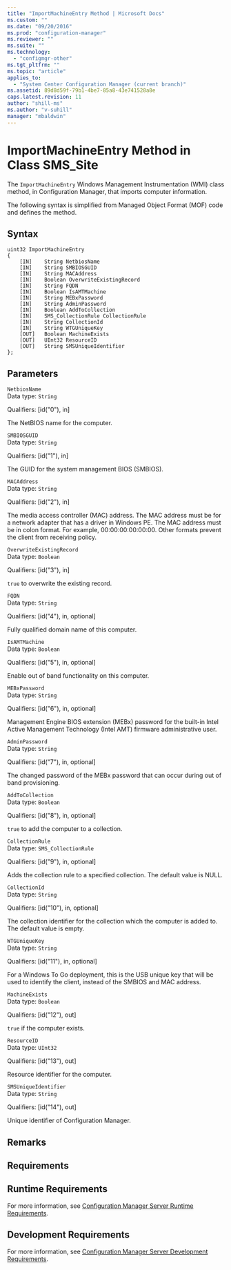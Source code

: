 ```yaml
---
title: "ImportMachineEntry Method | Microsoft Docs"
ms.custom: ""
ms.date: "09/20/2016"
ms.prod: "configuration-manager"
ms.reviewer: ""
ms.suite: ""
ms.technology:
  - "configmgr-other"
ms.tgt_pltfrm: ""
ms.topic: "article"
applies_to:
  - "System Center Configuration Manager (current branch)"
ms.assetid: 89d8d59f-79b1-4be7-85a8-43e741528a8e
caps.latest.revision: 11
author: "shill-ms"
ms.author: "v-suhill"
manager: "mbaldwin"
---
```

# ImportMachineEntry Method in Class SMS_Site
The `ImportMachineEntry` Windows Management Instrumentation (WMI) class method, in Configuration Manager, that imports computer information.  

 The following syntax is simplified from Managed Object Format (MOF) code and defines the method.  

## Syntax  

```  
uint32 ImportMachineEntry   
{  
    [IN]    String NetbiosName  
    [IN]    String SMBIOSGUID  
    [IN]    String MACAddress  
    [IN]    Boolean OverwriteExistingRecord  
    [IN]    String FQDN  
    [IN]    Boolean IsAMTMachine  
    [IN]    String MEBxPassword  
    [IN]    String AdminPassword  
    [IN]    Boolean AddToCollection  
    [IN]    SMS_CollectionRule CollectionRule  
    [IN]    String CollectionId  
    [IN]    String WTGUniqueKey  
    [OUT]   Boolean MachineExists  
    [OUT]   UInt32 ResourceID  
    [OUT]   String SMSUniqueIdentifier  
};  
```  

## Parameters  
 `NetbiosName`  
 Data type: `String`  

 Qualifiers: [id("0"), in]  

 The NetBIOS name for the computer.  

 `SMBIOSGUID`  
 Data type: `String`  

 Qualifiers: [id("1"), in]  

 The GUID for the system management BIOS (SMBIOS).  

 `MACAddress`  
 Data type: `String`  

 Qualifiers: [id("2"), in]  

 The media access controller (MAC) address. The MAC address must be for a network adapter that has a driver in Windows PE. The MAC address must be in colon format. For example, 00:00:00:00:00:00. Other formats prevent the client from receiving policy.  

 `OverwriteExistingRecord`  
 Data type: `Boolean`  

 Qualifiers: [id("3"), in]  

 `true` to overwrite the existing record.  

 `FQDN`  
 Data type: `String`  

 Qualifiers: [id("4"), in, optional]  

 Fully qualified domain name of this computer.  

 `IsAMTMachine`  
 Data type: `Boolean`  

 Qualifiers: [id("5"), in, optional]  

 Enable out of band functionality on this computer.  

 `MEBxPassword`  
 Data type: `String`  

 Qualifiers: [id("6"), in, optional]  

 Management Engine BIOS extension (MEBx) password for the built-in Intel Active Management Technology (Intel AMT) firmware administrative user.  

 `AdminPassword`  
 Data type: `String`  

 Qualifiers: [id("7"), in, optional]  

 The changed password of the MEBx password that can occur during out of band provisioning.  

 `AddToCollection`  
 Data type: `Boolean`  

 Qualifiers: [id("8"), in, optional]  

 `true` to add the computer to a collection.  

 `CollectionRule`  
 Data type: `SMS_CollectionRule`  

 Qualifiers: [id("9"), in, optional]  

 Adds the collection rule to a specified collection. The default value is NULL.  

 `CollectionId`  
 Data type: `String`  

 Qualifiers: [id("10"), in, optional]  

 The collection identifier for the collection which the computer is added to. The default value is empty.  

 `WTGUniqueKey`  
 Data type: `String`  

 Qualifiers: [id("11"), in, optional]  

 For a Windows To Go deployment, this is the USB unique key that will be used to identify the client, instead of the SMBIOS and MAC address.  

 `MachineExists`  
 Data type: `Boolean`  

 Qualifiers: [id("12"), out]  

 `true` if the computer exists.  

 `ResourceID`  
 Data type: `UInt32`  

 Qualifiers: [id("13"), out]  

 Resource identifier for the computer.  

 `SMSUniqueIdentifier`  
 Data type: `String`  

 Qualifiers: [id("14"), out]  

 Unique identifier of Configuration Manager.  

## Remarks  

## Requirements  

## Runtime Requirements  
 For more information, see [Configuration Manager Server Runtime Requirements](../../../../../develop/core/reqs/server-runtime-requirements.md).  

## Development Requirements  
 For more information, see [Configuration Manager Server Development Requirements](../../../../../develop/core/reqs/server-development-requirements.md).
